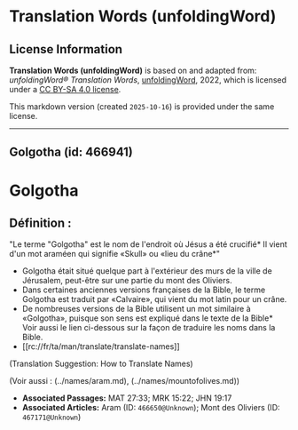 # Translation Words (unfoldingWord)

## License Information

**Translation Words (unfoldingWord)** is based on and adapted from: _unfoldingWord® Translation Words_, [unfoldingWord](https://unfoldingword.org/utw), 2022, which is licensed under a [CC BY-SA 4.0 license](https://creativecommons.org/licenses/by-sa/4.0/legalcode.en).

This markdown version (created `2025-10-16`) is provided under the same license.



--------------------------------

## Golgotha (id: 466941)

Golgotha
========

Définition :
------------

"Le terme "Golgotha" est le nom de l'endroit où Jésus a été crucifié\* Il vient d'un mot araméen qui signifie «Skull» ou «lieu du crâne\*"

* Golgotha était situé quelque part à l'extérieur des murs de la ville de Jérusalem, peut\-être sur une partie du mont des Oliviers.
* Dans certaines anciennes versions françaises de la Bible, le terme Golgotha est traduit par «Calvaire», qui vient du mot latin pour un crâne.
* De nombreuses versions de la Bible utilisent un mot similaire à «Golgotha», puisque son sens est expliqué dans le texte de la Bible\* Voir aussi le lien ci\-dessous sur la façon de traduire les noms dans la Bible.
* \[\[rc://fr/ta/man/translate/translate\-names]]

(Translation Suggestion: How to Translate Names)

(Voir aussi : (../names/aram.md), (../names/mountofolives.md))

* **Associated Passages:** MAT 27:33; MRK 15:22; JHN 19:17
* **Associated Articles:** Aram (ID: `466650@Unknown`); Mont des Oliviers (ID: `467171@Unknown`)

